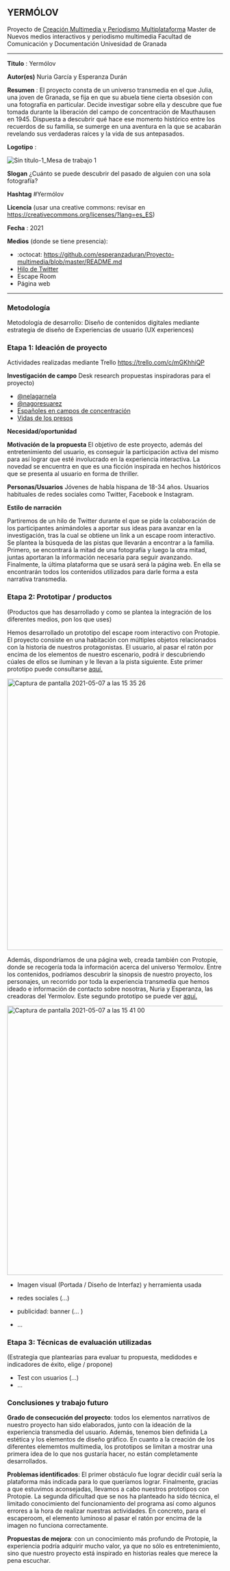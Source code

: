 ## YERMÓLOV  

Proyecto de [Creación Multimedia y Periodismo Multiplataforma](https://github.com/mgea/PeriodismoMultimedia)
Master de Nuevos medios interactivos y periodismo multimedia
Facultad de Comunicación y Documentación
Univesidad de Granada  

----

**Titulo** : Yermólov

**Autor(es)** Nuria García y Esperanza Durán

**Resumen** : El proyecto consta de un universo transmedia en el que Julia, una joven de Granada, se fija en que su abuela tiene cierta obsesión con una fotografía en particular. Decide investigar sobre ella y descubre que fue tomada durante la liberación del campo de concentración de Mauthausen en 1945. Dispuesta a descubrir qué hace ese momento histórico entre los recuerdos de su familia, se sumerge en una aventura en la que se acabarán revelando sus verdaderas raíces y la vida de sus antepasados.

**Logotipo** :


![Sin título-1_Mesa de trabajo 1](https://user-images.githubusercontent.com/82603705/115437832-f645aa00-a20c-11eb-9d23-ae443e3c9fe5.png)


**Slogan** ¿Cuánto se puede descubrir del pasado de alguien con una sola fotografía?

**Hashtag**  #Yermólov

**Licencia**    (usar una creative commons: revisar en https://creativecommons.org/licenses/?lang=es_ES) 

**Fecha** : 2021

**Medios** (donde se tiene presencia): 


*  :octocat: https://github.com/esperanzaduran/Proyecto-multimedia/blob/master/README.md
* [Hilo de Twitter](https://twitter.com/juliagarme)
* Escape Room
* Página web


--- 

### Metodología

Metodología de desarrollo: Diseño de contenidos digitales mediante estrategia de diseño de Experiencias de usuario (UX experiences) 

### Etapa 1: Ideación de proyecto 

Actividades realizadas mediante Trello https://trello.com/c/mGKhhiQP

**Investigación de campo**   Desk research propuestas inspiradoras para el proyecto) 

* [@nelagarnela](https://twitter.com/nelagarnela/status/1031480480401686528?s=08)
* [@nagoresuarez](https://twitter.com/NagoreSuarez/status/1241039938642161666)
* [Españoles en campos de concentración](https://historia.nationalgeographic.com.es/a/9161-presos-espanoles-campos-concentracion-nazis_15328)
* [Vidas de los presos](https://www.amicalravensbruck.org/portfolio-items/fanjul-camin-olvido/)


**Necesidad/oportunidad** 

**Motivación de la propuesta** El objetivo de este proyecto, además del entretenimiento del usuario, es conseguir la participación activa del mismo para así lograr que esté involucrado en la experiencia interactiva. La novedad se encuentra en que es una ficción inspirada en hechos históricos que se presenta al usuario en forma de thriller. 

**Personas/Usuarios**  Jóvenes de habla hispana de 18-34 años. Usuarios habituales de redes sociales como Twitter, Facebook e Instagram.

**Estilo de narración** 

Partiremos de un hilo de Twitter durante el que se pide la colaboración de los participantes animándoles a aportar sus ideas para avanzar en la investigación, tras la cual se obtiene un link a un escape room interactivo. Se plantea la búsqueda de las pistas que llevarán a encontrar a la familia. Primero, se encontrará la mitad de una fotografía y luego la otra mitad, juntas aportaran la información necesaria para seguir avanzando. Finalmente, la última plataforma que se usará será la página web. En ella se encontrarán todos los contenidos utilizados para darle forma a esta narrativa transmedia.



### Etapa 2: Prototipar / productos 

(Productos que has desarrollado y como se plantea la integración de los diferentes medios, pon los que uses) 

Hemos desarrollado un prototipo del escape room interactivo con Protopie. El proyecto consiste en una habitación con múltiples objetos relacionados con la historia de nuestros protagonistas. El usuario, al pasar el ratón por encima de los elementos de nuestro escenario, podrá ir descubriendo cúales de ellos se iluminan y le llevan a la pista siguiente.
Este primer prototipo puede consultarse [aquí.](https://cloud.protopie.io/pr/b76737c8)

<img width="634" alt="Captura de pantalla 2021-05-07 a las 15 35 26" src="https://user-images.githubusercontent.com/82603705/117457779-de2e9400-af49-11eb-9f16-24606de262dc.png">

Además, dispondríamos de una página web, creada también con Protopie, donde se recogería toda la información acerca del universo Yermolov. Entre los contenidos, podríamos descubrir la sinopsis de nuestro proyecto, los personajes, un recorrido por toda la experiencia transmedia que hemos ideado e información de contacto sobre nosotras, Nuria y Esperanza, las creadoras del Yermolov. 
Este segundo prototipo se puede ver [aquí.](https://cloud.protopie.io/pr/b76737c8)

<img width="629" alt="Captura de pantalla 2021-05-07 a las 15 41 00" src="https://user-images.githubusercontent.com/82603705/117458481-a2e09500-af4a-11eb-94b9-d2e86b48348e.png">



* Imagen visual (Portada / Diseño de Interfaz) y herramienta usada 

* redes sociales (...) 

* publicidad: banner (... ) 

* ...

### Etapa 3: Técnicas de evaluación utilizadas

(Estrategia que plantearías para evaluar tu propuesta, medidodes e indicadores de éxito, elige / propone) 

* Test con usuarios (...) 
* ... 





### Conclusiones y trabajo futuro


**Grado de consecución del proyecto**: todos los elementos narrativos de nuestro proyecto han sido elaborados, junto con la ideación de la experiencia transmedia del usuario. Además, tenemos bien definida La estética y los elementos de diseño gráfico. En cuanto a la creación de los diferentes elememtos multimedia, los prototipos se limitan a mostrar una primera idea de lo que nos gustaría hacer, no están completamente desarrollados.

**Problemas identificados**: El primer obstáculo fue lograr decidir cuál sería la plataforma más indicada para lo que queríamos lograr. Finalmente, gracias a que estuvimos aconsejadas, llevamos a cabo nuestros prototipos con Protopie. La segunda dificultad que se nos ha planteado ha sido técnica, el limitado conocimiento del funcionamiento del programa así como algunos errores a la hora de realizar nuestras actividades. En concreto, para el escaperoom, el elemento luminoso al pasar el ratón por encima de la imagen no funciona correctamente. 

**Propuestas de mejora**: con un conocimiento más profundo de Protopie, la experiencia podría adquirir mucho valor, ya que no sólo es entretenimiento, sino que nuestro proyecto está inspirado en historias reales que merece la pena escuchar.












